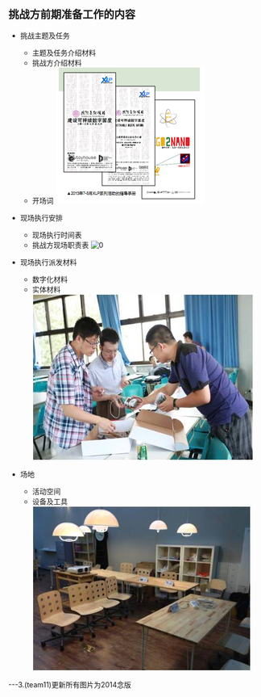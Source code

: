 ## 挑战方前期准备工作的内容

* 挑战主题及任务
	* 主题及任务介绍材料
	* 挑战方介绍材料
	* 开场词
![0](../assets/challenger_preparation/challenge_team_preparation_work/00.jpg)
* 现场执行安排
	* 现场执行时间表
	* 挑战方现场职责表
![0](G:\git\r\XLP_Ops_Manual_5be5\assets\challenger_preparation\challenge_team_preparation_work/eme10_tanghangbo.jpg)

* 现场执行派发材料
	* 数字化材料
	* 实体材料
![0](../assets/challenger_preparation/challenge_team_preparation_work/02.jpg)

* 场地
	* 活动空间
	* 设备及工具
![0](../assets/challenger_preparation/challenge_team_preparation_work/03.jpg)


---3.(team11)更新所有图片为2014念版
